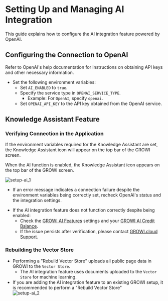 # Setting Up and Managing AI Integration

This guide explains how to configure the AI integration feature powered by OpenAI.

<ContextualBlock context="docs-growi-org">

## Configuring the Connection to OpenAI

Refer to OpenAI's help documentation for instructions on obtaining API keys and other necessary information.

- Set the following environment variables:
  - Set `AI_ENABLED` to `true`.
  - Specify the service type in `OPENAI_SERVICE_TYPE`.  
    - Example: For `OpenAI`, specify `openai`.
  - Set `OPENAI_API_KEY` to the API key obtained from the OpenAI service.

</ContextualBlock>

## Knowledge Assistant Feature

### Verifying Connection in the Application

<ContextualBlock context="docs-growi-org">

If the environment variables required for the Knowledge Assistant are set, the Knowledge Assistant icon will appear on the top bar of the GROWI screen.

</ContextualBlock>


<ContextualBlock context="help-growi-cloud">

When the AI function is enabled, the Knowledge Assistant icon appears on the top bar of the GROWI screen.

</ContextualBlock>

<img :src="$withBase('/assets/images/en/setup-ai_1.png')" alt="setup-ai_1">

<ContextualBlock context="docs-growi-org">

- If an error message indicates a connection failure despite the environment variables being correctly set, recheck OpenAI's status and the integration settings.

</ContextualBlock>

<ContextualBlock context="help-growi-cloud">

- If the AI integration feature does not function correctly despite being enabled:  
  - Check the [GROWI AI Features](/en/cloud/growi-ai-features.html) settings and your [GROWI AI Credit Balance](/en/cloud/growi-ai-credit.html).  
  - If the issue persists after verification, please contact [GROWI.cloud Support](https://growi.cloud/contact).

</ContextualBlock>

### Rebuilding the Vector Store

- Performing a "Rebuild Vector Store" uploads all public page data in GROWI to the `Vector Store`.  
  - The AI integration feature uses documents uploaded to the `Vector Store` for machine learning.  
- If you are adding the AI integration feature to an existing GROWI setup, it is recommended to perform a "Rebuild Vector Store"  
  <img :src="$withBase('/assets/images/en/setup-ai_2.png')" alt="setup-ai_2">
